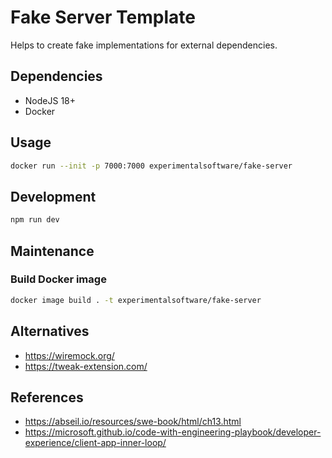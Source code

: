 # Fake Server Template

Helps to create fake implementations for external dependencies.

## Dependencies

- NodeJS 18+
- Docker

## Usage

```sh
docker run --init -p 7000:7000 experimentalsoftware/fake-server
```

## Development

```sh
npm run dev
```

## Maintenance

### Build Docker image

```sh
docker image build . -t experimentalsoftware/fake-server
```

## Alternatives

- https://wiremock.org/
- https://tweak-extension.com/

## References

- https://abseil.io/resources/swe-book/html/ch13.html
- https://microsoft.github.io/code-with-engineering-playbook/developer-experience/client-app-inner-loop/
